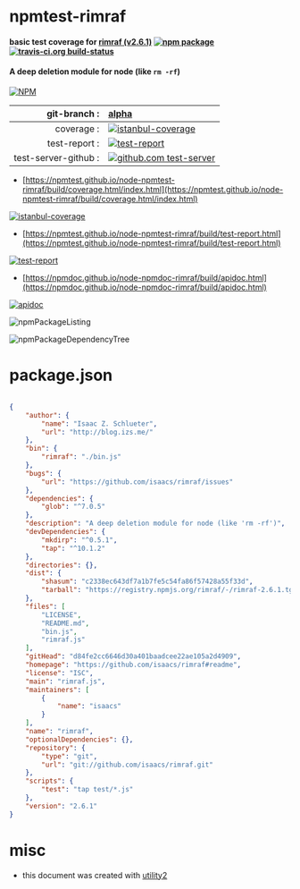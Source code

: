 # npmtest-rimraf

#### basic test coverage for  [rimraf (v2.6.1)](https://github.com/isaacs/rimraf#readme)  [![npm package](https://img.shields.io/npm/v/npmtest-rimraf.svg?style=flat-square)](https://www.npmjs.org/package/npmtest-rimraf) [![travis-ci.org build-status](https://api.travis-ci.org/npmtest/node-npmtest-rimraf.svg)](https://travis-ci.org/npmtest/node-npmtest-rimraf)

#### A deep deletion module for node (like `rm -rf`)

[![NPM](https://nodei.co/npm/rimraf.png?downloads=true&downloadRank=true&stars=true)](https://www.npmjs.com/package/rimraf)

| git-branch : | [alpha](https://github.com/npmtest/node-npmtest-rimraf/tree/alpha)|
|--:|:--|
| coverage : | [![istanbul-coverage](https://npmtest.github.io/node-npmtest-rimraf/build/coverage.badge.svg)](https://npmtest.github.io/node-npmtest-rimraf/build/coverage.html/index.html)|
| test-report : | [![test-report](https://npmtest.github.io/node-npmtest-rimraf/build/test-report.badge.svg)](https://npmtest.github.io/node-npmtest-rimraf/build/test-report.html)|
| test-server-github : | [![github.com test-server](https://npmtest.github.io/node-npmtest-rimraf/GitHub-Mark-32px.png)](https://npmtest.github.io/node-npmtest-rimraf/build/app/index.html) | | build-artifacts : | [![build-artifacts](https://npmtest.github.io/node-npmtest-rimraf/glyphicons_144_folder_open.png)](https://github.com/npmtest/node-npmtest-rimraf/tree/gh-pages/build)|

- [https://npmtest.github.io/node-npmtest-rimraf/build/coverage.html/index.html](https://npmtest.github.io/node-npmtest-rimraf/build/coverage.html/index.html)

[![istanbul-coverage](https://npmtest.github.io/node-npmtest-rimraf/build/screenCapture.buildCi.browser.%252Ftmp%252Fbuild%252Fcoverage.lib.html.png)](https://npmtest.github.io/node-npmtest-rimraf/build/coverage.html/index.html)

- [https://npmtest.github.io/node-npmtest-rimraf/build/test-report.html](https://npmtest.github.io/node-npmtest-rimraf/build/test-report.html)

[![test-report](https://npmtest.github.io/node-npmtest-rimraf/build/screenCapture.buildCi.browser.%252Ftmp%252Fbuild%252Ftest-report.html.png)](https://npmtest.github.io/node-npmtest-rimraf/build/test-report.html)

- [https://npmdoc.github.io/node-npmdoc-rimraf/build/apidoc.html](https://npmdoc.github.io/node-npmdoc-rimraf/build/apidoc.html)

[![apidoc](https://npmdoc.github.io/node-npmdoc-rimraf/build/screenCapture.buildCi.browser.%252Ftmp%252Fbuild%252Fapidoc.html.png)](https://npmdoc.github.io/node-npmdoc-rimraf/build/apidoc.html)

![npmPackageListing](https://npmtest.github.io/node-npmtest-rimraf/build/screenCapture.npmPackageListing.svg)

![npmPackageDependencyTree](https://npmtest.github.io/node-npmtest-rimraf/build/screenCapture.npmPackageDependencyTree.svg)



# package.json

```json

{
    "author": {
        "name": "Isaac Z. Schlueter",
        "url": "http://blog.izs.me/"
    },
    "bin": {
        "rimraf": "./bin.js"
    },
    "bugs": {
        "url": "https://github.com/isaacs/rimraf/issues"
    },
    "dependencies": {
        "glob": "^7.0.5"
    },
    "description": "A deep deletion module for node (like 'rm -rf')",
    "devDependencies": {
        "mkdirp": "^0.5.1",
        "tap": "^10.1.2"
    },
    "directories": {},
    "dist": {
        "shasum": "c2338ec643df7a1b7fe5c54fa86f57428a55f33d",
        "tarball": "https://registry.npmjs.org/rimraf/-/rimraf-2.6.1.tgz"
    },
    "files": [
        "LICENSE",
        "README.md",
        "bin.js",
        "rimraf.js"
    ],
    "gitHead": "d84fe2cc6646d30a401baadcee22ae105a2d4909",
    "homepage": "https://github.com/isaacs/rimraf#readme",
    "license": "ISC",
    "main": "rimraf.js",
    "maintainers": [
        {
            "name": "isaacs"
        }
    ],
    "name": "rimraf",
    "optionalDependencies": {},
    "repository": {
        "type": "git",
        "url": "git://github.com/isaacs/rimraf.git"
    },
    "scripts": {
        "test": "tap test/*.js"
    },
    "version": "2.6.1"
}
```



# misc
- this document was created with [utility2](https://github.com/kaizhu256/node-utility2)
